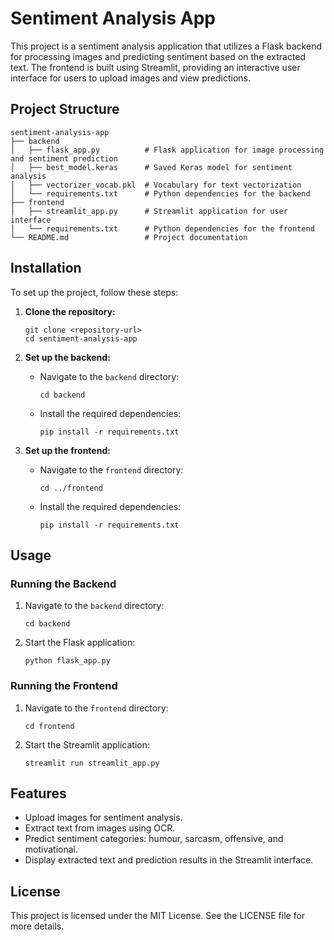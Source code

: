 # Sentiment Analysis App

This project is a sentiment analysis application that utilizes a Flask backend for processing images and predicting sentiment based on the extracted text. The frontend is built using Streamlit, providing an interactive user interface for users to upload images and view predictions.

## Project Structure

```
sentiment-analysis-app
├── backend
│   ├── flask_app.py          # Flask application for image processing and sentiment prediction
│   ├── best_model.keras      # Saved Keras model for sentiment analysis
│   ├── vectorizer_vocab.pkl  # Vocabulary for text vectorization
│   └── requirements.txt      # Python dependencies for the backend
├── frontend
│   ├── streamlit_app.py      # Streamlit application for user interface
│   └── requirements.txt      # Python dependencies for the frontend
└── README.md                 # Project documentation
```

## Installation

To set up the project, follow these steps:

1. **Clone the repository:**
   ```
   git clone <repository-url>
   cd sentiment-analysis-app
   ```

2. **Set up the backend:**
   - Navigate to the `backend` directory:
     ```
     cd backend
     ```
   - Install the required dependencies:
     ```
     pip install -r requirements.txt
     ```

3. **Set up the frontend:**
   - Navigate to the `frontend` directory:
     ```
     cd ../frontend
     ```
   - Install the required dependencies:
     ```
     pip install -r requirements.txt
     ```

## Usage

### Running the Backend

1. Navigate to the `backend` directory:
   ```
   cd backend
   ```

2. Start the Flask application:
   ```
   python flask_app.py
   ```

### Running the Frontend

1. Navigate to the `frontend` directory:
   ```
   cd frontend
   ```

2. Start the Streamlit application:
   ```
   streamlit run streamlit_app.py
   ```

## Features

- Upload images for sentiment analysis.
- Extract text from images using OCR.
- Predict sentiment categories: humour, sarcasm, offensive, and motivational.
- Display extracted text and prediction results in the Streamlit interface.

## License

This project is licensed under the MIT License. See the LICENSE file for more details.